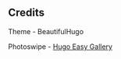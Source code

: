 ## Credits

Theme - BeautifulHugo

Photoswipe - [Hugo Easy Gallery](https://github.com/liwenyip/hugo-easy-gallery)
